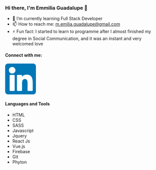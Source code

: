 ### Hi there, I'm Emmilia Guadalupe 👋

<!--
**Emilia-Guadalupe/Emilia-Guadalupe** is a ✨ _special_ ✨ repository because its `README.md` (this file) appears on your GitHub profile. -->

- 🌱 I’m currently learning Full Stack Developer
- 📫 How to reach me: m.emilia.guadalupe@gmail.com
- ⚡ Fun fact: I started to learn to programme after I almost finished my degree in Social Communication, and it was an instant and very welcomed love 

#### Connect with me: 

<a href="https://www.linkedin.com/in/maria-emilia-guadalupe-a9b63b160/"><img height="100px" src="https://raw.githubusercontent.com/Emilia-Guadalupe/Emilia-Guadalupe/main/Linkedin.png" alt="Linkedin Logo" /> </a>


#### Languages and Tools

* HTML
* CSS
* SASS
* Javascript
* Jquery 
* React Js
* Vue.js
* Firebase
* Git
* Phyton

